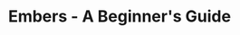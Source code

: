 ---
title: "Embers - A Beginner's Guide"
linkTitle: "Embers - A Beginner's Guide"
weight: 9
menu:
  main:
    weight: 9
---